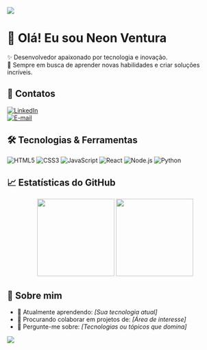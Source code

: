 <!-- Banner topo -->
<img src="https://capsule-render.vercel.app/api?type=waving&color=6A5ACD&height=200&section=header&text=Bem-vindo%20ao%20meu%20perfil!&fontColor=ffffff&fontSize=30&animation=twinkling"/>

# 👋 Olá! Eu sou Neon Ventura 

✨ Desenvolvedor apaixonado por tecnologia e inovação.  
🚀 Sempre em busca de aprender novas habilidades e criar soluções incríveis.

## 🔗 Contatos
[![LinkedIn](https://img.shields.io/badge/LinkedIn-0077B5?style=for-the-badge&logo=linkedin&logoColor=white)](https://www.linkedin.com/)  
[![E-mail](https://img.shields.io/badge/Email-D14836?style=for-the-badge&logo=gmail&logoColor=white)](mailto:seuemail@exemplo.com)

## 🛠️ Tecnologias & Ferramentas
![HTML5](https://img.shields.io/badge/HTML5-E34F26?style=for-the-badge&logo=html5&logoColor=white)
![CSS3](https://img.shields.io/badge/CSS3-1572B6?style=for-the-badge&logo=css3&logoColor=white)
![JavaScript](https://img.shields.io/badge/JavaScript-F7DF1E?style=for-the-badge&logo=javascript&logoColor=black)
![React](https://img.shields.io/badge/React-20232A?style=for-the-badge&logo=react&logoColor=61DAFB)
![Node.js](https://img.shields.io/badge/Node.js-339933?style=for-the-badge&logo=nodedotjs&logoColor=white)
![Python](https://img.shields.io/badge/Python-3776AB?style=for-the-badge&logo=python&logoColor=white)

## 📈 Estatísticas do GitHub
<div align="center">
  <img height="180em" src="https://github-readme-stats.vercel.app/api?username=SEU_USUARIO&show_icons=true&theme=tokyonight&hide_border=true&count_private=true"/>
  <img height="180em" src="https://github-readme-stats.vercel.app/api/top-langs/?username=SEU_USUARIO&layout=compact&theme=tokyonight&hide_border=true"/>
</div>

## 📝 Sobre mim
- 🌱 Atualmente aprendendo: *[Sua tecnologia atual]*
- 🤝 Procurando colaborar em projetos de: *[Área de interesse]*
- 💬 Pergunte-me sobre: *[Tecnologias ou tópicos que domina]*

<!-- Rodapé -->
<img src="https://capsule-render.vercel.app/api?type=waving&color=6A5ACD&height=120&section=footer"/>
